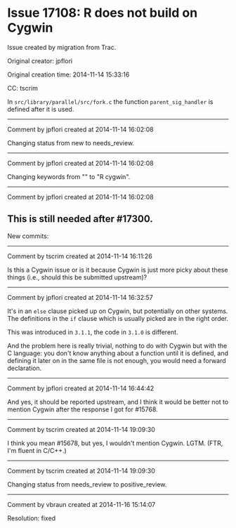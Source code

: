 # Issue 17108: R does not build on Cygwin

Issue created by migration from Trac.

Original creator: jpflori

Original creation time: 2014-11-14 15:33:16

CC:  tscrim

In `src/library/parallel/src/fork.c` the function `parent_sig_handler` is defined after it is used.


---

Comment by jpflori created at 2014-11-14 16:02:08

Changing status from new to needs_review.


---

Comment by jpflori created at 2014-11-14 16:02:08

Changing keywords from "" to "R cygwin".


---

Comment by jpflori created at 2014-11-14 16:02:08

This is still needed after #17300.
----
New commits:


---

Comment by tscrim created at 2014-11-14 16:11:26

Is this a Cygwin issue or is it because Cygwin is just more picky about these things (i.e., should this be submitted upstream)?


---

Comment by jpflori created at 2014-11-14 16:32:57

It's in an `else` clause picked up on Cygwin, but potentially on other systems.
The definitions in the `if` clause which is usually picked are in the right order.

This was introduced in `3.1.1`, the code in `3.1.0` is different.

And the problem here is really trivial, nothing to do with Cygwin but with the C language:
you don't know anything about a function until it is defined, and defining it later on in the same file is not enough, you would need a forward declaration.


---

Comment by jpflori created at 2014-11-14 16:44:42

And yes, it should be reported upstream, and I think it would be better not to mention Cygwin after the response I got for #15768.


---

Comment by tscrim created at 2014-11-14 19:09:30

I think you mean #15678, but yes, I wouldn't mention Cygwin. LGTM. (FTR, I'm fluent in C/C++.)


---

Comment by tscrim created at 2014-11-14 19:09:30

Changing status from needs_review to positive_review.


---

Comment by vbraun created at 2014-11-16 15:14:07

Resolution: fixed
